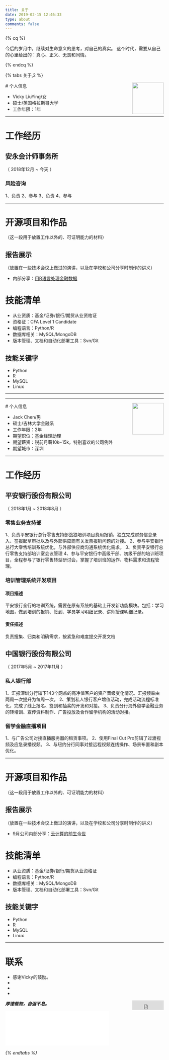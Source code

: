 ```yaml
---
title: 关于
date: 2019-02-15 12:46:33
type: about
comments: false
---
```

<script src="https://cdn.jsdelivr.net/gh/jackchenjy/balloon.js/balloon.min.js"></script>

{% cq %}

今后的岁月中，继续对生命意义的思考，对自己的真实。
这个时代，需要从自己的心里给出的：真心、正义、无畏和同情。

{% endcq %}    

{% tabs 关于,2 %}
<!-- tab 我们 -->

<div style="float:right">
    <img src="https://vu-1255958126.cos.ap-beijing.myqcloud.com/personal/vicky2.JPG" width="100">
</div>
# 个人信息

 - Vicky LiuYing/女
 - 硕士/英国格拉斯哥大学
 - 工作年限：1年

---

# 工作经历

## 安永会计师事务所
（ 2018年12月 ~ 今天 ）

### 风险咨询
1、负责
2、参与
3、负责
4、参与

---

# 开源项目和作品
（这一段用于放置工作以外的、可证明能力的材料）

## 报告展示
（放置在一些技术会议上做过的演讲，以及在学校和公司分享时制作的讲义）

- 内部分享：[用R语言处理金融数据](http://aixti.cn)

# 技能清单
- 从业资质：基金/证券/银行/期货从业资格证
- 资格证：CFA Level 1 Candidate
- 编程语言：Python/R
- 数据库相关：MySQL/MongoDB
- 版本管理、文档和自动化部署工具：Svn/Git

## 技能关键字

- Python
- R
- MySQL
- Linux

---
---

<div style="float:right">
    <img src="https://vu-1255958126.cos.ap-beijing.myqcloud.com/personal/jack_resume.jpg" width="100">
</div>
# 个人信息

 - Jack Chen/男
 - 硕士/吉林大学金融系
 - 工作年限：2年
 - 期望职位：基金经理助理
 - 期望薪资：税前月薪10k~15k，特别喜欢的公司例外
 - 期望城市：深圳


---

# 工作经历

## 平安银行股份有限公司
（ 2018年1月 ~ 2018年8月 ）

### 零售业务支持部
1、负责平安银行总行零售支持部战狼培训项目费用报销，独立完成财务信息录入、签报起草审批以及与外部供应商有关发票报销问题的对接。
2、参与平安银行总行大零售培训系统优化，与外部供应商沟通系统优化需求。
3、负责平安银行总行零售支持部培训室会议管理
4、参与平安银行中高级干部、初级干部的培训班项目，全程参与了银行零售转型研讨会，掌握了培训班的运作、物料需求和流程管理。
### 培训管理系统开发项目
#### 项目描述
平安银行全行的培训系统，需要在原有系统的基础上开发新功能模块。包括：学习地图，做到培训的报销、签到、学员学习明细记录、讲师授课明细记录。
#### 责任描述
负责搜集、归类和明确需求，按紧急和难度提交开发文档

## 中国银行股份有限公司
（ 2017年5月 ~ 2017年11月 ）

### 私人银行部
1、汇报深圳分行辖下143个网点的高净值客户的资产晋级变化情况。汇报频率由两周一次提升为每周一次。
2、策划私人银行客户增值活动，完成活动流程标准化，完成了线上报名、签到和抽奖的开发和对接。
3、负责分行海外留学金融业务的转培训、宣传资料制作、广告投放及合作留学机构的活动对接。
### 留学金融直播项目
1、与广告公司对接直播服务器的租赁事项。
2、使用Final Cut Pro剪辑了过渡视频及应急录播视频。
3、与纽约分行同事对接远程视频连线操作、场景布置和剧本优化。

---

# 开源项目和作品
（这一段用于放置工作以外的、可证明能力的材料）

## 报告展示
（放置在一些技术会议上做过的演讲，以及在学校和公司分享时制作的讲义）

- 9月公司内部分享：[云计算的前生今世](http://aixti.cn)

# 技能清单
- 从业资质：基金/证券/银行/期货从业资格证
- 编程语言：Python/R
- 数据库相关：MySQL/MongoDB
- 版本管理、文档和自动化部署工具：Svn/Git

## 技能关键字

- Python
- R
- MySQL
- Linux

---

# 联系
- 感谢Vicky的鼓励。
- [<i class="fa fa-fw fa-wechat">](https://chat.daovoice.io/?id=a13048b4)
- [<i class="fa fa-fw fa-github">](https://github.com/jackchenjy)
- [<i class="fa fa-fw fa-linkedin">](https://www.linkedin.com/in/jianyong-chen-9b51099b)

<!-- endtab -->
<!-- tab 本站 -->
<a class="gh-btn" id="gh-btn" href="https://github.com/jackchenjy/jackchenjy.github.io/" target="_blank" aria-label="Star on GitHub"><span class="gh-ico" aria-hidden="true"></span><span class="gh-text" id="gh-text"></span></a>
<iframe align="right" style="margin-left: 2px; margin-bottom:-5px;" frameborder="0" scrolling="0" width="100px" height="30px" src="https://ghbtns.com/github-btn.html?user=jackchenjy&amp;repo=jackchenjy.github.io&amp;type=star&amp;count=true">
</iframe>

**厚德载物，自强不息。**
<iframe frameborder="no" border="0" marginwidth="0" marginheight="0" width=330 height=110 src="//music.163.com/outchain/player?type=0&id=2683260205&auto=1&height=90"></iframe>

<!-- endtab -->
{% endtabs %}
